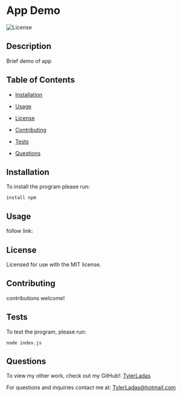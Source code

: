# App Demo

![License](https://img.shields.io/badge/License-MIT-<blue>)

## Description

Brief demo of app

## Table of Contents

* [Installation](#installation)

* [Usage](#usage)

* [License](#license)

* [Contributing](#contributing)

* [Tests](#tests)

* [Questions](#questions)

## Installation

To install the program please run:

```
install npm
```

## Usage

follow link:

## License
    
Licensed for use with the MIT license.

## Contributing

contributions welcome!

## Tests

To test the program, please run:

```
node index.js
```

## Questions

To view my other work, check out my GitHub!: 
[TylerLadas](https://github.com/TylerLadas/)

For questions and inquiries contact me at:
TylerLadas@hotmail.com

